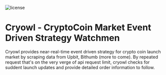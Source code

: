 ![license](https://img.shields.io/github/license/SKKUGoon/goServer)

# Cryowl - CryptoCoin Market Event Driven Strategy Watchmen

Cryowl provides near-real-time event driven strategy for crypto coin launch market
by scraping data from Upbit, Bithumb (more to come). By repeated request that's on the
very verge of api request limit, cryowl checks for suddent launch updates and provide
detailed order information to follow.